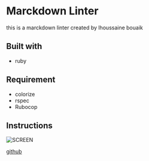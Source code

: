 # Marckdown Linter
this is a marckdown linter created by lhoussaine bouaik

## Built with 
* ruby
## Requirement 
* colorize
* rspec
* Rubocop

## Instructions

![SCREEN](https://via.placeholder.com/150)

[github](https://via.placeholder.com/100)